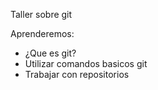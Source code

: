 Taller sobre git

Aprenderemos:

* ¿Que es git?
* Utilizar comandos basicos git
* Trabajar con repositorios
